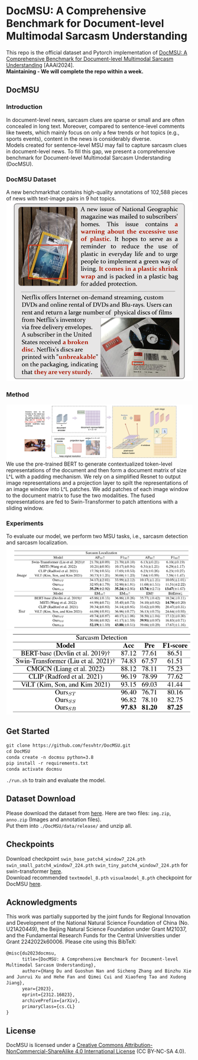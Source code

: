 # DocMSU: A Comprehensive Benchmark for Document-level Multimodal Sarcasm Understanding
This repo is the official dataset and Pytorch implementation of [DocMSU: A Comprehensive Benchmark for Document-level Multimodal Sarcasm Understanding](https://arxiv.org/abs/2312.16023) [AAAI2024].  
**Maintaining - We will complete the repo within a week.**
## DocMSU
### Introduction
In document-level news, sarcasm clues are sparse or small and are often concealed in long text. 
Moreover, compared to sentence-level comments like tweets, which mainly focus on only a few trends or hot topics (e.g., sports events), content in the news is considerably diverse.  
Models created for sentence-level MSU may fail to capture sarcasm clues in document-level news. 
To fill this gap, we present a comprehensive benchmark for Document-level Multimodal Sarcasm Understanding (DocMSU). 

### DocMSU Dataset
A new benchmarkthat contains high-quality annotations of 102,588 pieces of news with text-image pairs in 9 hot topics.
![DocMSU](img/d1.png)
### Method
![DocMSU](img/d2.png)
We use the pre-trained BERT to generate contextualized token-level representations of the document and then form a document 
matrix of size L^L with a padding mechanism. We rely on a simplified Resnet to output image representations and a projection
layer to spilt the representations of an image window into L^L patches. We add patches of each image window to the document 
matrix to fuse the two modalities. The fused representations are fed to Swin-Transformer to patch attentions with a sliding window.
### Experiments
To evaluate our model, we perform two MSU tasks, i.e., sarcasm detection and sarcasm localization.
![DocMSU](img/d3.png)
![DocMSU](img/d4.png)
## Get Started
```
git clone https://github.com/fesvhtr/DocMSU.git
cd DocMSU
conda create -n docmsu python=3.8
pip install -r requirements.txt
conda activate docmsu
```
`./run.sh` to train and evaluate the model.
## Dataset Download
Please download the dataset from [here](https://drive.google.com/drive/folders/1g4jI9ZVGtNd3pXm7y7cZkimDur5u50Fq?usp=sharing). Here are two files: `img.zip`, `anno.zip` (Images and annotation files).  
Put them into `./DocMSU/data/release/` and unzip all.
## Checkpoints
Download checkpoint `swin_base_patch4_window7_224.pth` `swin_small_patch4_window7_224.pth` `swin_tiny_patch4_window7_224.pth` for swin-transformer [here](https://github.com/microsoft/Swin-Transformer).  
Download recommended `textmodel_8.pth` `visualmodel_8.pth` checkpoint for DocMSU [here](https://drive.google.com/drive/folders/14wJpFtwDyH3xm23OASGTvQSlFbnPcfA8?usp=sharing).
## Acknowledgments
This work was partially supported by the joint funds for Regional Innovation and Development of the National Natural Science Foundation of China (No. U21A20449), the Beijing Natural Science Foundation under Grant M21037, and the Fundamental Research Funds for the Central Universities under Grant 2242022k60006.
Please cite using this BibTeX:
```
@misc{du2023docmsu,
      title={DocMSU: A Comprehensive Benchmark for Document-level Multimodal Sarcasm Understanding}, 
      author={Hang Du and Guoshun Nan and Sicheng Zhang and Binzhu Xie and Junrui Xu and Hehe Fan and Qimei Cui and Xiaofeng Tao and Xudong Jiang},
      year={2023},
      eprint={2312.16023},
      archivePrefix={arXiv},
      primaryClass={cs.CL}
}
```
## License
DocMSU is licensed under a [Creative Commons Attribution-NonCommercial-ShareAlike 4.0 International License](https://creativecommons.org/licenses/by-nc-sa/4.0/) (CC BY-NC-SA 4.0).